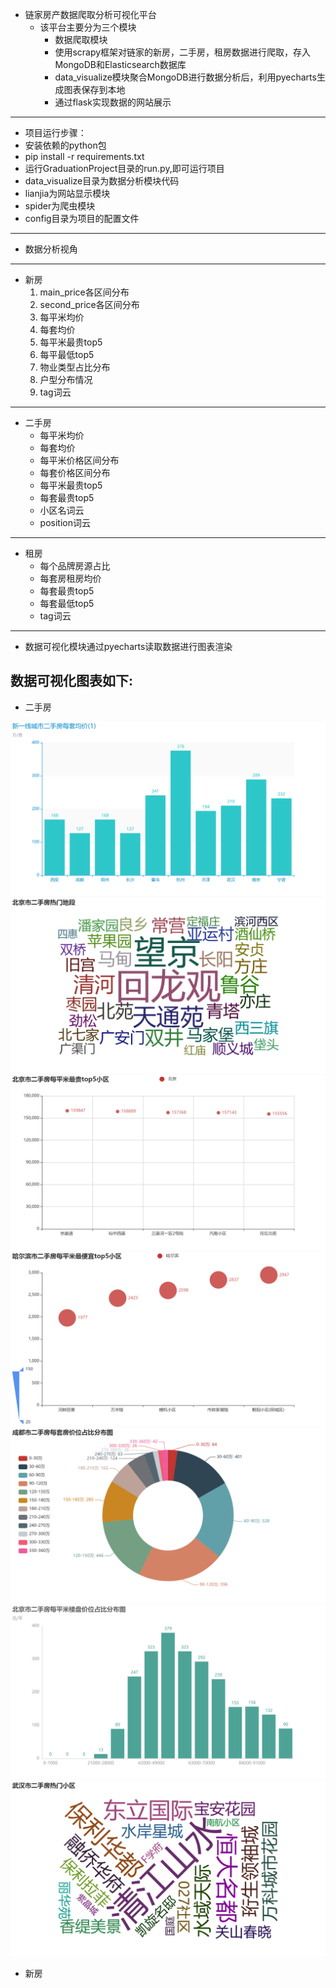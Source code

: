 - 链家房产数据爬取分析可视化平台
    - 该平台主要分为三个模块
        - 数据爬取模块
        * 使用scrapy框架对链家的新房，二手房，租房数据进行爬取，存入MongoDB和Elasticsearch数据库
        *  data_visualize模块聚合MongoDB进行数据分析后，利用pyecharts生成图表保存到本地
        * 通过flask实现数据的网站展示
---
+ 项目运行步骤：
+ 安装依赖的python包
+ pip install -r requirements.txt
+ 运行GraduationProject目录的run.py,即可运行项目
+ data_visualize目录为数据分析模块代码
+ lianjia为网站显示模块
+ spider为爬虫模块
+ config目录为项目的配置文件
---
+ 数据分析视角
---
+ 新房
    1. main_price各区间分布
    2. second_price各区间分布
    3. 每平米均价
    4. 每套均价
    5. 每平米最贵top5
    6. 每平最低top5
    7. 物业类型占比分布
    8. 户型分布情况
    9. tag词云

---

+ 二手房
    * 每平米均价
    * 每套均价
    * 每平米价格区间分布
    * 每套价格区间分布
    * 每平米最贵top5
    * 每套最贵top5
    * 小区名词云
    * position词云
---
+ 租房
    * 每个品牌房源占比
    * 每套房租房均价
    * 每套最贵top5
    * 每套最低top5
    * tag词云
---
+ 数据可视化模块通过pyecharts读取数据进行图表渲染
## 数据可视化图表如下:
* 二手房

![](lianjia/static/ershoufang/avg_loupan/新一线城市二手房每套均价(1).gif)
![](lianjia\static\ershoufang\position_wordcloud\北京市二手房热门地段.gif)
![](lianjia\static\ershoufang\square_meter_max_top5\北京市二手房每平米最贵top5小区.gif)
![](lianjia\static\ershoufang\square_meter_min_top5\哈尔滨市二手房每平米最便宜top5小区.gif)
![](lianjia\static\ershoufang\total_price_range\成都市二手房每套房价位占比分布图.gif)
![](lianjia\static\ershoufang\unit_price_range\北京市二手房每平米楼盘价位占比分布图.gif)
![](lianjia\static\ershoufang\xiaoqu_wordcloud\武汉市二手房热门小区.gif)

* 新房
